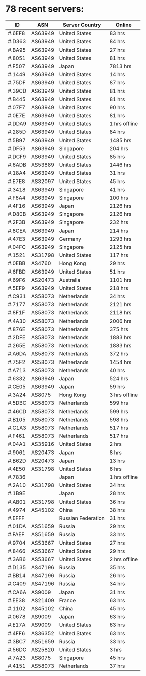 # 78 recent servers:

| ID | ASN | Server Country | Online |
| ------ | ------ | ------ | ------ |
| #.6EF8 | AS63949 | United States | 83 hrs |
| #.D363 | AS63949 | United States | 84 hrs |
| #.BA95 | AS63949 | United States | 27 hrs |
| #.8051 | AS63949 | United States | 81 hrs |
| #.F507 | AS63949 | Japan | 7813 hrs |
| #.1449 | AS63949 | United States | 14 hrs |
| #.75DF | AS63949 | United States | 87 hrs |
| #.39CD | AS63949 | United States | 81 hrs |
| #.B445 | AS63949 | United States | 81 hrs |
| #.07F7 | AS63949 | United States | 90 hrs |
| #.0E7E | AS63949 | United States | 81 hrs |
| #.DDA9 | AS63949 | United States | 1 hrs offline |
| #.285D | AS63949 | United States | 84 hrs |
| #.5B97 | AS63949 | United States | 1485 hrs |
| #.DF53 | AS63949 | Singapore | 204 hrs |
| #.DCF9 | AS63949 | United States | 85 hrs |
| #.6ADB | AS53889 | United States | 1446 hrs |
| #.18A4 | AS63949 | United States | 31 hrs |
| #.E7E8 | AS32097 | United States | 45 hrs |
| #.3418 | AS63949 | Singapore | 41 hrs |
| #.F6A4 | AS63949 | Singapore | 100 hrs |
| #.4F16 | AS63949 | Japan | 2126 hrs |
| #.D80B | AS63949 | Singapore | 2126 hrs |
| #.2F3B | AS63949 | Singapore | 232 hrs |
| #.8CEA | AS63949 | Japan | 214 hrs |
| #.47E3 | AS63949 | Germany | 1293 hrs |
| #.04FC | AS63949 | Singapore | 2125 hrs |
| #.1521 | AS31798 | United States | 117 hrs |
| #.0EBB | AS4760 | Hong Kong | 29 hrs |
| #.6FBD | AS63949 | United States | 51 hrs |
| #.69F6 | AS20473 | Australia | 1101 hrs |
| #.5EF9 | AS63949 | United States | 218 hrs |
| #.C931 | AS58073 | Netherlands | 34 hrs |
| #.7177 | AS58073 | Netherlands | 2121 hrs |
| #.8F1F | AS58073 | Netherlands | 2118 hrs |
| #.4A30 | AS58073 | Netherlands | 2006 hrs |
| #.876E | AS58073 | Netherlands | 375 hrs |
| #.2DFE | AS58073 | Netherlands | 1883 hrs |
| #.265E | AS58073 | Netherlands | 1883 hrs |
| #.A6DA | AS58073 | Netherlands | 372 hrs |
| #.75F2 | AS58073 | Netherlands | 1454 hrs |
| #.A713 | AS58073 | Netherlands | 40 hrs |
| #.6332 | AS63949 | Japan | 524 hrs |
| #.CE05 | AS63949 | Japan | 59 hrs |
| #.3A24 | AS8075 | Hong Kong | 3 hrs offline |
| #.5DBC | AS58073 | Netherlands | 599 hrs |
| #.46CD | AS58073 | Netherlands | 599 hrs |
| #.B105 | AS58073 | Netherlands | 598 hrs |
| #.C1A3 | AS58073 | Netherlands | 517 hrs |
| #.F461 | AS58073 | Netherlands | 517 hrs |
| #.04A1 | AS35916 | United States | 2 hrs |
| #.9061 | AS20473 | Japan | 8 hrs |
| #.B62D | AS20473 | Japan | 13 hrs |
| #.4E50 | AS31798 | United States | 6 hrs |
| #.7836 |  | Japan | 1 hrs offline |
| #.2A10 | AS31798 | United States | 34 hrs |
| #.1B9E |  | Japan | 28 hrs |
| #.AB01 | AS31798 | United States | 36 hrs |
| #.4974 | AS45102 | China | 38 hrs |
| #.EFFF |  | Russian Federation | 31 hrs |
| #.01DA | AS51659 | Russia | 29 hrs |
| #.FAEF | AS51659 | Russia | 33 hrs |
| #.9704 | AS53667 | United States | 27 hrs |
| #.8466 | AS53667 | United States | 29 hrs |
| #.3AB6 | AS53667 | United States | 2 hrs offline |
| #.D135 | AS47196 | Russia | 35 hrs |
| #.BB14 | AS47196 | Russia | 26 hrs |
| #.C409 | AS47196 | Russia | 34 hrs |
| #.CA6A | AS9009 | Japan | 31 hrs |
| #.EE38 | AS21409 | France | 63 hrs |
| #.1102 | AS45102 | China | 45 hrs |
| #.0678 | AS9009 | Japan | 63 hrs |
| #.E17A | AS9009 | United States | 63 hrs |
| #.4FF6 | AS36352 | United States | 63 hrs |
| #.3BC7 | AS51659 | Russia | 33 hrs |
| #.56DC | AS25820 | United States | 3 hrs |
| #.7A23 | AS8075 | Singapore | 45 hrs |
| #.4151 | AS58073 | Netherlands | 37 hrs |

